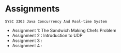 # Assignments
```
SYSC 3303 Java Concurrency And Real-time System
```

* Assignment 1: The Sandwich Making Chefs Problem
* Assignment 2 : Introduction to UDP
* Assignment 3 : 
* Assignment 4 : 
